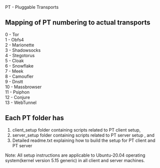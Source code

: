 PT - Pluggable Transports

Mapping of PT numbering to actual transports
--------------------------------------------
0 - Tor  
1 - Obfs4  
2 - Marionette  
3 - Shadowsocks  
4 - Stegotorus  
5 - Cloak  
6 - Snowflake  
7 - Meek  
8 - Camoufler  
9 - Dnstt  
10 - Massbrowser   
11 - Psiphon  
12 - Conjure  
13 - WebTunnel  

Each PT<x> folder has
---------------------
1. client_setup folder containing scripts related to PT client setup,  
2. server_setup folder containing scripts related to PT server setup , and
3. Detailed readme.txt explaining how to build the setup for PT client and PT server


Note: All setup instructions are applicable to Ubuntu-20.04 operating system(kernel version 5.15 generic) in all client and server machines.
